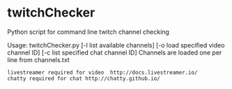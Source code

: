 # twitchChecker
Python script for command line twitch channel checking

Usage: twitchChecker.py 
	[-l list available channels]
	[-o <id> load specified video channel ID]
	[-c <id> list specified chat channel ID]
	Channels are loaded one per line from channels.txt
  
	livestreamer required for video  http://docs.livestreamer.io/
  	chatty required for chat http://chatty.github.io/
  
